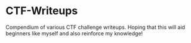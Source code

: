 # CTF-Writeups
Compendium of various CTF challenge writeups. 
Hoping that this will aid beginners like myself and also reinforce my knowledge!
